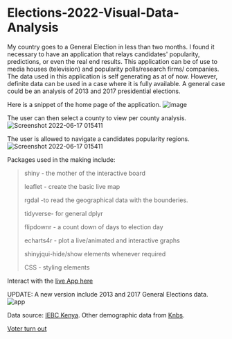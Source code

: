 # Elections-2022-Visual-Data-Analysis
My country goes to a General Election in less than two months. I found it necessary to have an application that relays candidates' popularity, predictions, or even the real end results.
This application can be of use to media houses (television) and popularity polls/research firms/ companies. The data used in this application is self generating as at of now. However, definite data can be used in a case where it is fully available. A general case could be an analysis of 2013 and 2017 presidential elections.

Here is a snippet of the home page of the application.
![image](https://user-images.githubusercontent.com/100840448/174190601-f66d11db-12f2-4cca-ac47-3a9db9ff57b8.png)

The user can then select a county to view per county analysis.
![Screenshot 2022-06-17 015411](https://user-images.githubusercontent.com/100840448/174191452-9875a7d2-d0b7-4c6c-8779-744405f4a8be.png)

The user is allowed to navigate a candidates popularity regions.
![Screenshot 2022-06-17 015411](https://user-images.githubusercontent.com/100840448/174194321-2b628b3a-f0c6-41ba-ab3b-5d9bb739bfec.png)

Packages used in the making include:
> shiny - the mother of the interactive board
> 
> leaflet - create the basic live map
> 
> rgdal -to read the geographical data with the bounderies. 
> 
> tidyverse- for general dplyr  
> 
> flipdownr - a count down of days to election day
> 
> echarts4r - plot a live/animated and interactive graphs
> 
> shinyjqui-hide/show elements whenever required 
> 
> CSS - styling elements

Interact with the [live App here](https://ndekejefferson.shinyapps.io/Elections-2022-Visual-Data-Analysis/)


UPDATE: A new version include 2013 and 2017 General Elections data. 
![app](https://user-images.githubusercontent.com/100840448/175614268-d9ba552d-369f-426a-818e-6335d4dda2b2.png)


Data source: [IEBC Kenya](https://www.iebc.or.ke/resources/).
Other demographic data from [Knbs](https://www.knbs.or.ke/).

[Voter turn out](https://onedrive.live.com/embed?cid=572EAAF8CFFB3AD7&resid=572EAAF8CFFB3AD7%21881&authkey=AOLJcKAXAj5eiwM/)
